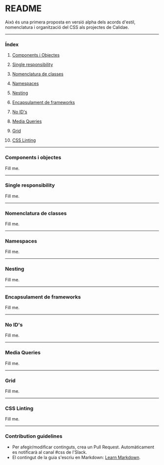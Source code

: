 # README #

Això és una primera proposta en versió alpha dels acords d'estil, nomenclatura i organització del CSS als projectes de Calidae.

***

### Índex ###

1. [Components i Objectes](#markdown-header-components-i-objectes)

2. [Single responsibility](#markdown-header-single-responsibility)

3. [Nomenclatura de classes](#markdown-header-nomenclatura-de-classes)

4. [Namespaces](#markdown-header-namespaces)

5. [Nesting](#markdown-header-nesting)

6. [Encapsulament de frameworks](#markdown-header-encapsulament-de-frameworks)

7. [No ID's](#markdown-header-no-id)

8. [Media Queries](#markdown-header-media-queries)

9. [Grid](#markdown-header-grid)

10. [CSS Linting](#markdown-header-css-linting)

***

### Components i objectes
Fill me.


***
### Single responsibility 
Fill me.


***
### Nomenclatura de classes
Fill me.


***
### Namespaces 
Fill me.


***
### Nesting 
Fill me.


***
### Encapsulament de frameworks 
Fill me.


***
### No ID's 
Fill me.


***
### Media Queries 
Fill me.


***
### Grid 
Fill me.


***
### CSS Linting 
Fill me.


***
### Contribution guidelines ###

* Per afegir/modificar continguts, crea un Pull Request. Automàticament es notificarà al canal #css de l'Slack.
* El contingut de la guia s'escriu en Markdown: [Learn Markdown](https://bitbucket.org/tutorials/markdowndemo).
